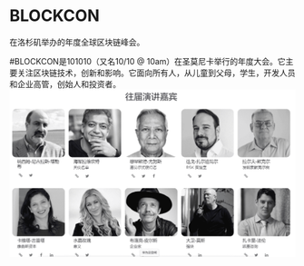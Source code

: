 # 

# BLOCKCON

在洛杉矶举办的年度全球区块链峰会。

\#BLOCKCON是101010（又名10/10 @ 10am）在圣莫尼卡举行的年度大会。它主要关注区块链技术，创新和影响。它面向所有人，从儿童到父母，学生，开发人员和企业高管，创始人和投资者。
![88](88.png)

